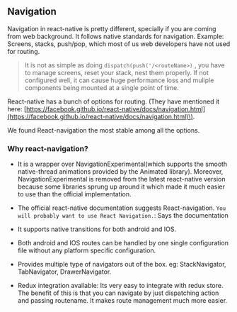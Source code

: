 ## Navigation

Navigation in react-native is pretty different, specially if you are coming from web background. It follows native standards for navigation. Example: Screens, stacks, push/pop, which most of us web developers have not used for routing. 

> It is not as simple as doing `dispatch(push('/<routeName>)` , you have to manage screens, reset your stack, nest them properly. If not configured well, it can cause huge performance loss and muliple components being mounted at a single point of time.

  
React-native has a bunch of options for routing. \(They have mentioned it here: [https://facebook.github.io/react-native/docs/navigation.html](https://facebook.github.io/react-native/docs/navigation.html)\).

We found React-navigation the most stable among all the options.

### Why react-navigation?

* It is a wrapper over NavigationExperimental\(which supports the smooth native-thread animations provided by the Animated library\). Moreover, NavigationExperimental is removed from the latest react-native version because some libraries sprung up around it which made it much easier to use than the official implementation.

* The official react-native documentation suggests React-navigation. `You will probably want to use React Navigation.`: Says the documentation

* It supports native transitions for both android and IOS.

* Both android and IOS routes can be handled by one single configuration file without any platform specific configuration.

* Provides multiple type of navigators out of the box. eg: StackNavigator, TabNavigator, DrawerNavigator.

* Redux integration available: Its very easy to integrate with redux store. The benefit of this is that you can navigate by just dispatching action and passing routename. It makes route management much more easier.



